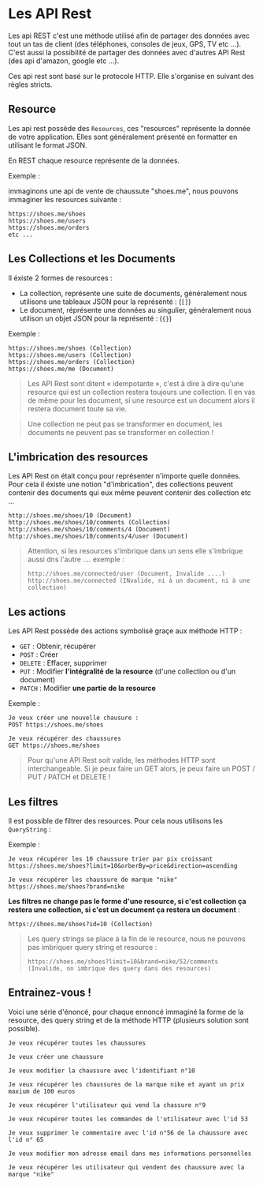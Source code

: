 # Les API Rest

Les api REST c'est une méthode utilisé afin de partager des données avec tout un tas de client (des téléphones, consoles de jeux, GPS, TV etc ...). C'est aussi la possibilité de partager des données avec d'autres API Rest (des api d'amazon, google etc ...).

Ces api rest sont basé sur le protocole HTTP. Elle s'organise en suivant des règles stricts.

## Resource

Les api rest possède des `Resources`, ces "resources" représente la donnée de votre application. Elles sont généralement présenté en formatter en utilisant le format JSON.

En REST chaque resource représente de la données.

Exemple :

immaginons une api de vente de chaussute "shoes.me", nous pouvons immaginer les resources suivante :

```
https://shoes.me/shoes
https://shoes.me/users
https://shoes.me/orders
etc ...
```

## Les Collections et les Documents

Il éxiste 2 formes de resources :

- La collection, représente une suite de documents, généralement nous utilisons une tableaux JSON pour la représenté : (`[]`)
- Le document, réprésente une données au singulier, généralement nous utilison un objet JSON pour la représenté : (`{}`)

Exemple :

```
https://shoes.me/shoes (Collection)
https://shoes.me/users (Collection)
https://shoes.me/orders (Collection)
https://shoes.me/me (Document)
```

> Les API Rest sont ditent « idempotante », c'est à dire à dire qu'une resource qui est un collection restera toujours une collection. Il en vas de même pour les document, si une resource est un document alors il restera document toute sa vie.

> Une collection ne peut pas se transformer en document, les documents ne peuvent pas se transformer en collection !

## L'imbrication des resources

Les API Rest on était conçu pour représenter n'importe quelle données. Pour cela il éxiste une notion "d'imbrication", des collections peuvent contenir des documents qui eux même peuvent contenir des collection etc ...

```
http://shoes.me/shoes/10 (Document)
http://shoes.me/shoes/10/comments (Collection)
http://shoes.me/shoes/10/comments/4 (Document)
http://shoes.me/shoes/10/comments/4/user (Document)
```

> Attention, si les resources s'imbrique dans un sens elle s'imbrique aussi dns l'autre .... exemple :
>
> ```
> http://shoes.me/connected/user (Document, Invalide ....)
> http://shoes.me/connected (INvalide, ni à un document, ni à une collection)
> ```

## Les actions

Les API Rest possède des actions symbolisé graçe aux méthode HTTP :

- `GET` : Obtenir, récupérer
- `POST` : Créer
- `DELETE` : Effacer, supprimer
- `PUT` : Modifier **l'intégralité de la resource** (d'une collection ou d'un document)
- `PATCH` : Modifier **une partie de la resource**

Exemple :

```
Je veux créer une nouvelle chausure :
POST https://shoes.me/shoes

Je veux récupérer des chaussures
GET https://shoes.me/shoes
```

> Pour qu'une API Rest soit valide, les méthodes HTTP sont interchangeable. Si je peux faire un GET alors, je peux faire un POST / PUT / PATCH et DELETE !

## Les filtres

Il est possible de filtrer des resources. Pour cela nous utilisons les `QueryString` :

Exemple :

```
Je veux récupérer les 10 chaussure trier par pix croissant
https://shoes.me/shoes?limit=10&orberBy=price&direction=ascending

Je veux récupérer les chaussure de marque "nike"
https://shoes.me/shoes?brand=nike
```

**Les filtres ne change pas le forme d'une resource, si c'est collection ça restera une collection, si c'est un document ça restera un document** :

```
https://shoes.me/shoes?id=10 (Collection)
```

> Les query strings se place à la fin de le resource, nous ne pouvons pas imbriquer query string et resource :
>
> ```
> https://shoes.me/shoes?limit=10&brand=nike/52/comments (Invalide, on imbrique des query dans des resources)
> ```

## Entrainez-vous !

Voici une série d'énoncé, pour chaque ennoncé immaginé la forme de la resource, des query string et de la méthode HTTP (plusieurs solution sont possible).

```
Je veux récupérer toutes les chaussures

Je veux créer une chaussure

Je veux modifier la chaussure avec l'identifiant n°10

Je veux récupérer les chaussures de la marque nike et ayant un prix maxium de 100 euros

Je veux récupérer l'utilisateur qui vend la chassure n°9

Je veux récupérer toutes les commandes de l'utilisateur avec l'id 53

Je veux supprimer le commentaire avec l'id n°56 de la chaussure avec l'id n° 65

Je veux modifier mon adresse email dans mes informations personnelles

Je veux récupérer les utilisateur qui vendent des chaussure avec la marque "nike"
```
